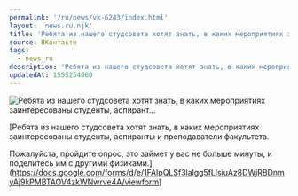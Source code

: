 ```yaml
---
permalink: '/ru/news/vk-6243/index.html'
layout: 'news.ru.njk'
title: 'Ребята из нашего студсовета хотят знать, в каких мероприятиях заинтересованы студенты, аспирант…'
source: ВКонтакте
tags:
  - news_ru
description: 'Ребята из нашего студсовета хотят знать, в каких мероприятиях заинтересованы студенты, аспирант…'
updatedAt: 1555254060
---
```

![Ребята из нашего студсовета хотят знать, в каких мероприятиях заинтересованы студенты, аспирант…](https://sun9-51.userapi.com/c856132/v856132905/19835/pmlvERDQJ7M.jpg)

[Ребята из нашего студсовета хотят знать, в каких мероприятиях заинтересованы студенты, аспиранты и преподаватели факультета. 

Пожалуйста, пройдите опрос, это займет у вас не больше минуты, и поделитесь им с другими физиками.](https://docs.google.com/forms/d/e/1FAIpQLSf3lalgg5fLlsiuAz8DWjRBDnmyAj9kPMBTAOV4zkWNwrve4A/viewform)
